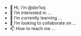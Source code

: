 - 👋 Hi, I’m @dor1xq
- 👀 I’m interested in ...
- 🌱 I’m currently learning ...
- 💞️ I’m looking to collaborate on ...
- 📫 How to reach me ...

<!---
dor1xq/dor1xq is a ✨ special ✨ repository because its `README.md` (this file) appears on your GitHub profile.
You can click the Preview link to take a look at your changes.
--->
